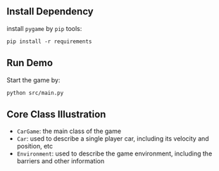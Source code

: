 
## Install Dependency
install `pygame` by `pip` tools:
```shell script
pip install -r requirements
```

## Run Demo
Start the game by:
```shell script
python src/main.py
```

## Core Class Illustration

- `CarGame`: the main class of the game
- `Car`: used to describe a single player car, including its velocity and position, etc
- `Environment`: used to describe the game environment, including the barriers and other information


